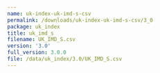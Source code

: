 ```yaml
---
name: uk-index-uk-imd-s-csv
permalink: /downloads/uk-index-uk-imd-s-csv/3_0
package: uk_index
title: uk_imd_s
filename: UK_IMD_S.csv
version: '3.0'
full_version: 3.0.0
file: /data/uk_index/3.0/UK_IMD_S.csv
---
```

